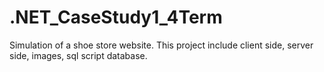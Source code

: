 # .NET_CaseStudy1_4Term
Simulation of a shoe store website. This project include client side, server side, images, sql script database.
